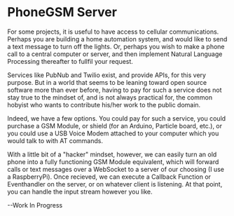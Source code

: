 # PhoneGSM Server
For some projects, it is useful to have access to cellular communications. Perhaps you are building a home automation system, and would like to send a text message to turn off the lights. Or, perhaps you wish to make a phone call to a central computer or server, and then implement Natural Language Processing thereafter to fullfil your request.

Services like PubNub and Twilio exist, and provide APIs, for this very purpose. But in a world that seems to be leaning toward open source software more than ever before, having to pay for such a service does not stay true to the mindset of, and is not always practical for, the common hobyist who wants to contribute his/her work to the public domain. 

Indeed, we have a few options. You could pay for such a service, you could purchase a GSM Module, or shield (for an Arduino, Particle board, etc.), or you could use a USB Voice Modem attached to your computer which you would talk to with AT commands.

With a little bit of a "hacker" mindset, however, we can easily turn an old phone into a fully functioning GSM Module equivalent, which will forward calls or text messages over a WebSocket to a server of our choosing (I use a RaspberryPi). Once recieved, we can execute a Callback Function or Eventhandler on the server, or on whatever client is listening. At that point, you can handle the input stream however you like.

--Work In Progress


